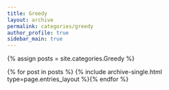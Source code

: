 ```yaml
---
title: Greedy
layout: archive
permalink: categories/greedy
author_profile: true
sidebar_main: true
---
```




{% assign posts = site.categories.Greedy %}

{% for post in posts %} {% include archive-single.html type=page.entries_layout %}{% endfor %}

